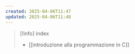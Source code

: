 ```yaml
---
created: 2025-04-06T11:47
updated: 2025-04-06T11:48
---
```

>[!info] index
>- [[introduzione alla programmazione in C]]